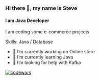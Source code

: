 
### Hi there 👋, my name is Steve
#### I am Java Developer


I am coding some e-commerce projects

Skills: Java / Database

- 🔭 I’m currently working on Online store 
- 🌱 I’m currently learning Java
- 🤔 I’m looking for help with Kafka 

[![codewars](https://www.codewars.com/users/xParadize/badges/large)](https://www.codewars.com/users/xParadize)
